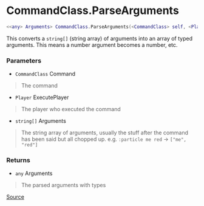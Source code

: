 # CommandClass.ParseArguments
```lua
<<any> Arguments> CommandClass.ParseArguments(<CommandClass> self, <Player> ExecutePlayer, <string[]> Arguments)
```
This converts a `string[]` (string array) of arguments into an array of typed arguments. This means a number argument becomes a number, etc.

### Parameters
* `CommandClass` Command
> The command

* `Player` ExecutePlayer
> The player who executed the command

* `string[]` Arguments
> The string array of arguments, usually the stuff after the command has been said but all chopped up. e.g. `:particle me red` -> `["me", "red"]`

### Returns
* `any` Arguments
> The parsed arguments with types

[Source](https://github.com/Stefanuk12/ROBLOX/blob/master/Universal/Commands/Module.lua#L331)